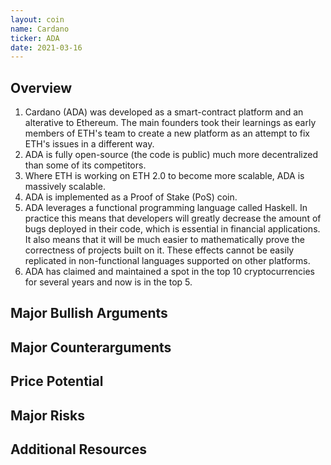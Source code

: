 ```yaml
---
layout: coin
name: Cardano
ticker: ADA
date: 2021-03-16
---
```


## Overview

1. Cardano (ADA) was developed as a smart-contract platform and an alterative to Ethereum. The main founders took their learnings as early members of ETH's team to create a new platform as an attempt to fix ETH's issues in a different way.
1. ADA is fully open-source (the code is public) much more decentralized than some of its competitors.
1. Where ETH is working on ETH 2.0 to become more scalable, ADA is massively scalable.
1. ADA is implemented as a Proof of Stake (PoS) coin.
1. ADA leverages a functional programming language called Haskell. In practice this means that developers will greatly decrease the amount of bugs deployed in their code, which is essential in financial applications. It also means that it will be much easier to mathematically prove the correctness of projects built on it. These effects cannot be easily replicated in non-functional languages supported on other platforms.
1. ADA has claimed and maintained a spot in the top 10 cryptocurrencies for several years and now is in the top 5.

## Major Bullish Arguments

## Major Counterarguments

## Price Potential

## Major Risks

## Additional Resources
